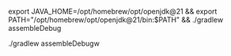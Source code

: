 export JAVA_HOME=/opt/homebrew/opt/openjdk@21 && export PATH="/opt/homebrew/opt/openjdk@21/bin:$PATH" && ./gradlew assembleDebug

./gradlew assembleDebugw